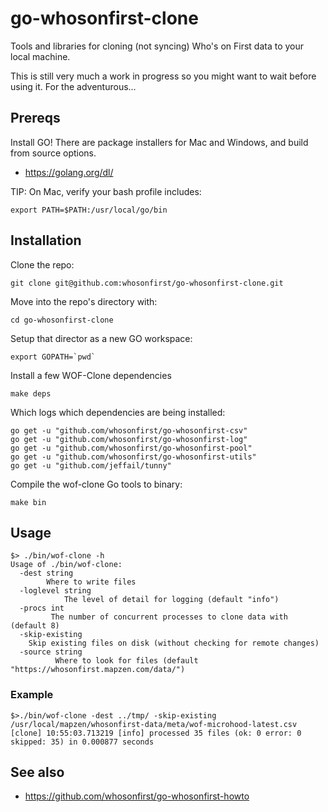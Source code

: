 # go-whosonfirst-clone

Tools and libraries for cloning (not syncing) Who's on First data to your local machine.

This is still very much a work in progress so you might want to wait before using it. For the adventurous...

## Prereqs

Install GO! There are package installers for Mac and Windows, and build from source options.

* https://golang.org/dl/

TIP: On Mac, verify your bash profile includes:

    export PATH=$PATH:/usr/local/go/bin

## Installation

Clone the repo:

    git clone git@github.com:whosonfirst/go-whosonfirst-clone.git

Move into the repo's directory with:

    cd go-whosonfirst-clone

Setup that director as a new GO workspace:

    export GOPATH=`pwd`

Install a few WOF-Clone dependencies

    make deps

Which logs which dependencies are being installed:

```
go get -u "github.com/whosonfirst/go-whosonfirst-csv"
go get -u "github.com/whosonfirst/go-whosonfirst-log"
go get -u "github.com/whosonfirst/go-whosonfirst-pool"
go get -u "github.com/whosonfirst/go-whosonfirst-utils"
go get -u "github.com/jeffail/tunny"
```

Compile the wof-clone Go tools to binary:

```
make bin
```

## Usage

```
$> ./bin/wof-clone -h
Usage of ./bin/wof-clone:
  -dest string
    	Where to write files
  -loglevel string
    	    The level of detail for logging (default "info")
  -procs int
    	 The number of concurrent processes to clone data with (default 8)
  -skip-existing
	Skip existing files on disk (without checking for remote changes)
  -source string
    	  Where to look for files (default "https://whosonfirst.mapzen.com/data/")
```

### Example

```
$>./bin/wof-clone -dest ../tmp/ -skip-existing /usr/local/mapzen/whosonfirst-data/meta/wof-microhood-latest.csv
[clone] 10:55:03.713219 [info] processed 35 files (ok: 0 error: 0 skipped: 35) in 0.000877 seconds
```

## See also

* https://github.com/whosonfirst/go-whosonfirst-howto
